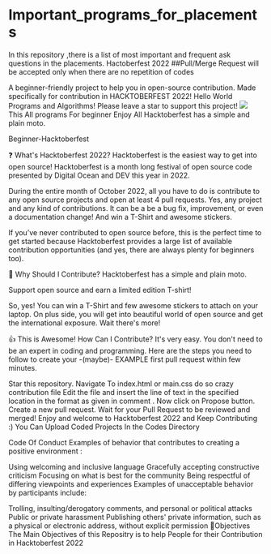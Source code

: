 # Important_programs_for_placements
In this repository ,there is a list of most important and frequent ask questions in the placements.
Hactoberfest 2022
##Pull/Merge Request  will be accepted only when there are no repetition of codes

A beginner-friendly project to help you in open-source contribution. Made specifically for contribution in HACKTOBERFEST 2022! Hello World Programs and Algorithms! Please leave a star to support this project! ![](https://hacktoberfest.digitalocean.com/_nuxt/img/logo-hacktoberfest-full.f42e3b1.svg)
This All programs For beginner
Enjoy All Hacktoberfest has a simple and plain moto.

Beginner-Hacktoberfest


❓ What's Hacktoberfest 2022?
Hacktoberfest is the easiest way to get into open source! Hacktoberfest is a month long festival of open source code presented by Digital Ocean and DEV this year in 2022.

During the entire month of October 2022, all you have to do is contribute to any open source projects and open at least 4 pull requests. Yes, any project and any kind of contributions. It can be a be a bug fix, improvement, or even a documentation change! And win a T-Shirt and awesome stickers.

If you’ve never contributed to open source before, this is the perfect time to get started because Hacktoberfest provides a large list of available contribution opportunities (and yes, there are always plenty for beginners too).

👕 Why Should I Contribute?
Hacktoberfest has a simple and plain moto.

Support open source and earn a limited edition T-shirt!

So, yes! You can win a T-Shirt and few awesome stickers to attach on your laptop. On plus side, you will get into beautiful world of open source and get the international exposure.
Wait there's more!

👍 This is Awesome! How Can I Contribute?
It's very easy. You don't need to be an expert in coding and programming. Here are the steps you need to follow to create your -(maybe)- EXAMPLE first pull request within few minutes.

Star this repository.
Navigate To index.html or main.css do so crazy contribution file
Edit the file and insert the line of text in the specified location in the format as given in comment .
Now click on Propose button.
Create a new pull request.
Wait for your Pull Request to be reviewed and merged!
Enjoy and welcome to Hacktoberfest 2022 and Keep Contributing :)
You Can Upload Coded Projects In the Codes Directory

Code Of Conduct
Examples of behavior that contributes to creating a positive environment :

Using welcoming and inclusive language
Gracefully accepting constructive criticism
Focusing on what is best for the community
Being respectful of differing viewpoints and experiences
Examples of unacceptable behavior by participants include:

Trolling, insulting/derogatory comments, and personal or political attacks
Public or private harassment
Publishing others' private information, such as a physical or electronic address, without explicit permission
🎯Objectives
The Main Objectives of this Repositry is to help People for their Contribution in Hacktoberfest 2022
